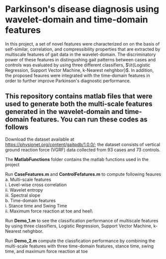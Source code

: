 # Parkinson's disease diagnosis using wavelet-domain and time-domain features
In this project, a set of novel features were characterized on on the basis of self-similar, correlation, and compressibility properties that are extracted by multiscale features of gait data in the wavelet-domain. The discriminatory power of these features in distingushing gait patterns between cases and controls was evaluated by using three different classifiers, $\it{Logistic Regression, Support Vector Machine, k-Nearest nehghbor}$. In addition, the proposed feaures were integrated with the time-domain features in order to  further improve Parkinson's diagnostic performance. 

## This repository contains matlab files that were used to generate both the multi-scale features generated in the  wavelet-domain and time-domain features. You can run these codes as follows

Download the dataset available at https://physionet.org/content/gaitpdb/1.0.0/; the dataset consists of vertical ground reaction force (VGRF) data collected from 93 cases and 73 controls. 

The **MatlabFunctions** folder contains the matlab functions used in the project

Run **CaseFeatures.m** and **ControlFefatures.m**  to compute following feaures \
   a. Multi-scale features \
    i. Level-wise cross correlation \
    ii. Wavelet entropy\
    iii. Spectral slope \
   b. Time-domain features \
    i. Stance time and Swing Time\
    ii. Maximum force reaction at toe and heel\

Run **Demo_1.m** to see the classification performance of multiscale features by using three classifiers, Logistic Regression, Support Vector Machine, k-Nearest nehghbor.

Run **Demo_2.m** compute the classfication performance by combining the multi-scale features with three time-domain features, stance time, swing time, and maximum force reaction at toe
